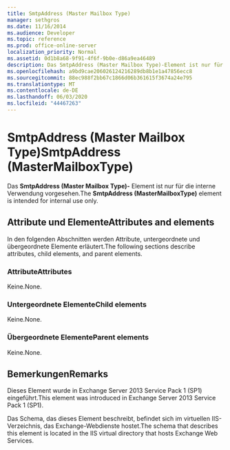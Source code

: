 ```yaml
---
title: SmtpAddress (Master Mailbox Type)
manager: sethgros
ms.date: 11/16/2014
ms.audience: Developer
ms.topic: reference
ms.prod: office-online-server
localization_priority: Normal
ms.assetid: 0d1b8a68-9f91-4f6f-9b0e-d86a9ea46489
description: Das SmtpAddress (Master Mailbox Type)-Element ist nur für die interne Verwendung vorgesehen.
ms.openlocfilehash: a9bd9cae206026124216289db8b1e1a47856ecc8
ms.sourcegitcommit: 88ec988f2bb67c1866d06b361615f3674a24e795
ms.translationtype: MT
ms.contentlocale: de-DE
ms.lasthandoff: 06/03/2020
ms.locfileid: "44467263"
---
```

# <a name="smtpaddress-mastermailboxtype"></a><span data-ttu-id="56ce3-103">SmtpAddress (Master Mailbox Type)</span><span class="sxs-lookup"><span data-stu-id="56ce3-103">SmtpAddress (MasterMailboxType)</span></span>

<span data-ttu-id="56ce3-104">Das **SmtpAddress (Master Mailbox Type)-** Element ist nur für die interne Verwendung vorgesehen.</span><span class="sxs-lookup"><span data-stu-id="56ce3-104">The **SmtpAddress (MasterMailboxType)** element is intended for internal use only.</span></span> 

## <a name="attributes-and-elements"></a><span data-ttu-id="56ce3-105">Attribute und Elemente</span><span class="sxs-lookup"><span data-stu-id="56ce3-105">Attributes and elements</span></span>

<span data-ttu-id="56ce3-106">In den folgenden Abschnitten werden Attribute, untergeordnete und übergeordnete Elemente erläutert.</span><span class="sxs-lookup"><span data-stu-id="56ce3-106">The following sections describe attributes, child elements, and parent elements.</span></span>
  
### <a name="attributes"></a><span data-ttu-id="56ce3-107">Attribute</span><span class="sxs-lookup"><span data-stu-id="56ce3-107">Attributes</span></span>

<span data-ttu-id="56ce3-108">Keine.</span><span class="sxs-lookup"><span data-stu-id="56ce3-108">None.</span></span>
  
### <a name="child-elements"></a><span data-ttu-id="56ce3-109">Untergeordnete Elemente</span><span class="sxs-lookup"><span data-stu-id="56ce3-109">Child elements</span></span>

<span data-ttu-id="56ce3-110">Keine.</span><span class="sxs-lookup"><span data-stu-id="56ce3-110">None.</span></span>
  
### <a name="parent-elements"></a><span data-ttu-id="56ce3-111">Übergeordnete Elemente</span><span class="sxs-lookup"><span data-stu-id="56ce3-111">Parent elements</span></span>

<span data-ttu-id="56ce3-112">Keine.</span><span class="sxs-lookup"><span data-stu-id="56ce3-112">None.</span></span>
  
## <a name="remarks"></a><span data-ttu-id="56ce3-113">Bemerkungen</span><span class="sxs-lookup"><span data-stu-id="56ce3-113">Remarks</span></span>

<span data-ttu-id="56ce3-114">Dieses Element wurde in Exchange Server 2013 Service Pack 1 (SP1) eingeführt.</span><span class="sxs-lookup"><span data-stu-id="56ce3-114">This element was introduced in Exchange Server 2013 Service Pack 1 (SP1).</span></span>
  
<span data-ttu-id="56ce3-115">Das Schema, das dieses Element beschreibt, befindet sich im virtuellen IIS-Verzeichnis, das Exchange-Webdienste hostet.</span><span class="sxs-lookup"><span data-stu-id="56ce3-115">The schema that describes this element is located in the IIS virtual directory that hosts Exchange Web Services.</span></span>
  

